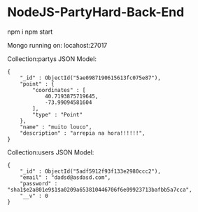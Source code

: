 # NodeJS-PartyHard-Back-End

npm i
npm start

Mongo running on: locahost:27017

Collection:partys 
JSON Model:
```
{
    "_id" : ObjectId("5ae0987190615613fc075e87"),
    "point" : {
        "coordinates" : [ 
            40.7193875719645, 
            -73.99094581604
        ],
        "type" : "Point"
    },
    "name" : "muito louco",
    "description" : "arrepia na hora!!!!!!",
}
```


Collection:users 
JSON Model:
```
{
    "_id" : ObjectId("5adf5912f93f133e2980ccc2"),
    "email" : "dadsd@asdasd.com",
    "password" : "sha1$e2a801e9$1$a0209a653810446706f6e09923713bafbb5a7cca",
    "__v" : 0
}
```
